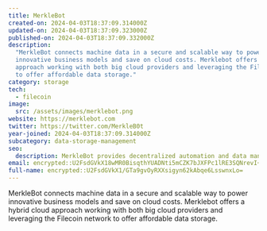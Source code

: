 ```yaml
---
title: MerkleBot
created-on: 2024-04-03T18:37:09.314000Z
updated-on: 2024-04-03T18:37:09.323000Z
published-on: 2024-04-03T18:37:09.332000Z
description:
  "MerkleBot connects machine data in a secure and scalable way to power
  innovative business models and save on cloud costs. Merklebot offers hybrid cloud
  approach working with both big cloud providers and leveraging the Filecoin network
  to offer affordable data storage."
category: storage
tech:
  - filecoin
image:
  src: /assets/images/merklebot.png
website: https://merklebot.com
twitter: https://twitter.com/MerkleB0t
year-joined: 2024-04-03T18:37:09.314000Z
subcategory: data-storage-management
seo:
  description: MerkleBot provides decentralized automation and data management solutions.
email: encrypted::U2FsdGVkX18wMR0BisqthYUADNti5mCZK7bJXFPc1lRE3SQNrevI+FOo5tPiU/Bi
full-name: encrypted::U2FsdGVkX1/GTa9gvOyRXXsigyn62kAbqe6LsswnxLo=
---
```


MerkleBot connects machine data in a secure and scalable way to power innovative business models and save on cloud costs. Merklebot offers a hybrid cloud approach working with both big cloud providers and leveraging the Filecoin network to offer affordable data storage.
